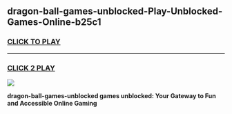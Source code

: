 
## dragon-ball-games-unblocked-Play-Unblocked-Games-Online-b25c1
<h3>
<a href="https://premium76.site?title=dragon-ball-games-unblocked&ref=25A">CLICK TO PLAY</a></h3>
<hr>

<h3>
<a href="https://premium76.site?title=dragon-ball-games-unblocked&ref=25A">CLICK 2 PLAY</a>
  
</h3>

<a href="https://premium76.site?title=dragon-ball-games-unblocked&ref=25A"><img src="https://clearcache.store/games.png"></a>


**dragon-ball-games-unblocked games unblocked: Your Gateway to Fun and Accessible Online Gaming**
